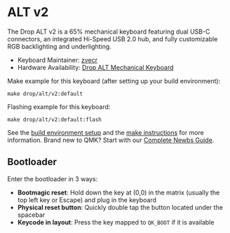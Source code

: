 # ALT v2

The Drop ALT v2 is a 65% mechanical keyboard featuring dual USB-C connectors, an integrated Hi-Speed USB 2.0 hub, and fully customizable RGB backlighting and underlighting.

* Keyboard Maintainer: [zvecr](https://github.com/zvecr)
* Hardware Availability: [Drop ALT Mechanical Keyboard](https://drop.com/buy/drop-alt-mechanical-keyboard)

Make example for this keyboard (after setting up your build environment):

    make drop/alt/v2:default

Flashing example for this keyboard:

    make drop/alt/v2:default:flash

See the [build environment setup](https://docs.qmk.fm/#/getting_started_build_tools) and the [make instructions](https://docs.qmk.fm/#/getting_started_make_guide) for more information. Brand new to QMK? Start with our [Complete Newbs Guide](https://docs.qmk.fm/#/newbs).

## Bootloader

Enter the bootloader in 3 ways:

* **Bootmagic reset**: Hold down the key at (0,0) in the matrix (usually the top left key or Escape) and plug in the keyboard
* **Physical reset button**: Quickly double tap the button located under the spacebar
* **Keycode in layout**: Press the key mapped to `QK_BOOT` if it is available
